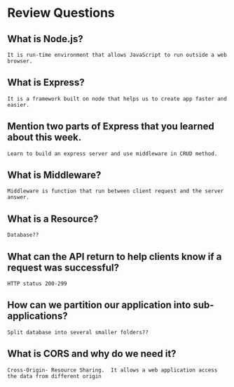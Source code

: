# Review Questions

## What is Node.js?
    It is run-time environment that allows JavaScript to run outside a web browser.

## What is Express?
    It is a framework built on node that helps us to create app faster and easier.

## Mention two parts of Express that you learned about this week.
    Learn to build an express server and use middleware in CRUD method.

## What is Middleware?
    Middleware is function that run between client request and the server answer.

## What is a Resource?
    Database??

## What can the API return to help clients know if a request was successful?
    HTTP status 200-299

## How can we partition our application into sub-applications?
    Split database into several smaller folders??

## What is CORS and why do we need it?
    Cross-Origin- Resource Sharing.  It allows a web application access the data from different origin
